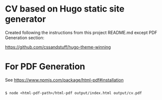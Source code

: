 # CV based on Hugo static site generator

Created following the instructions from this project README.md except PDF Generation section:

https://github.com/cssandstuff/hugo-theme-winning

# For PDF Generation

See https://www.npmjs.com/package/html-pdf#installation

```

$ node <html-pdf-path>/html-pdf output/index.html output/cv.pdf

```
